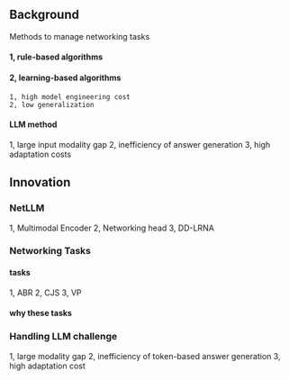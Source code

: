 ## Background
Methods to manage networking tasks

#### 1, rule-based algorithms

#### 2, learning-based algorithms
    1, high model engineering cost
    2, low generalization

#### LLM method
1, large input modality gap
2, inefficiency of answer generation
3, high adaptation costs

## Innovation

### NetLLM
1, Multimodal Encoder
2, Networking head
3, DD-LRNA

### Networking Tasks
#### tasks
1, ABR 
2, CJS
3, VP
#### why these tasks

### Handling LLM challenge
1, large modality gap
2, inefficiency of token-based answer generation
3, high adaptation cost